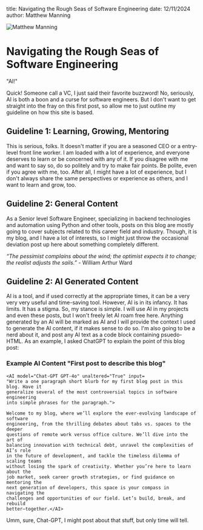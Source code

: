 title: Navigating the Rough Seas of Software Engineering
date: 12/11/2024
author: Matthew Manning

![Matthew Manning][manning_headshot]

# Navigating the Rough Seas of Software Engineering

"AI!"

Quick! Someone call a VC, I just said their favorite buzzword! No, seriously, AI is both a boon and a curse for software engineers. But I don't want to get straight into the fray on this first post, so allow me to just outline my guideline on how this site is based.


## Guideline 1: Learning, Growing, Mentoring
This is serious, folks. It doesn't matter if you are a seasoned CEO or a entry-level front line worker. I am loaded with a lot of experience, and everyone deserves to learn or be concerned with any of it. If you disagree with me and want to say so, do so politely and try to make fair points. Be polite, even if you agree with me, too. After all, I might have a lot of experience, but I don't always share the same perspectives or experience as others, and I want to learn and grow, too.


## Guideline 2: General Content

As a Senior level Software Engineer, specializing in backend technologies and automation using Python and other tools, posts on this blog are mostly going to cover subjects related to this career field and industry. Though, it is my blog, and I have a lot of interests, so I might just throw the occasional deviation post up here about something completely different.

*“The pessimist complains about the wind; the optimist expects it to change; the realist adjusts the sails.”* - William Arthur Ward


## Guideline 2: AI Generated Content

AI is a tool, and if used correctly at the appropriate times, it can be a very very very useful and time-saving tool. However, AI is in its infancy. It has limits. It has a stigma. So, my stance is simple. I will use AI in my projects and even these posts, but I won't freely let AI roam free here. Anything generated by an AI will be marked as AI and I will provide the context I used to generate the AI content, if it makes sense to do so. I'm also going to be a nerd about it, and post any AI text as a code block containing psuedo-HTML. As an example, I asked ChatGPT to explain the point of this blog post:

### Example AI Content "First post to describe this blog"
```
<AI model="Chat-GPT GPT-4o" unaltered="True" input=
"Write a one paragraph short blurb for my first blog post in this blog. Have it
generalize several of the most controversial topics in software engineering
into simple phrases for the paragraph.">

Welcome to my blog, where we’ll explore the ever-evolving landscape of software
engineering, from the thrilling debates about tabs vs. spaces to the deeper
questions of remote work versus office culture. We’ll dive into the art of
balancing innovation with technical debt, unravel the complexities of AI’s role
in the future of development, and tackle the timeless dilemma of scaling teams
without losing the spark of creativity. Whether you’re here to learn about the
job market, seek career growth strategies, or find guidance on mentoring the
next generation of developers, this space is your compass in navigating the
challenges and opportunities of our field. Let’s build, break, and rebuild
better—together.</AI>
```

Umm, sure, Chat-GPT, I might post about that stuff, but only time will tell.


[manning_headshot]: {static}/images/headshot.jpg
